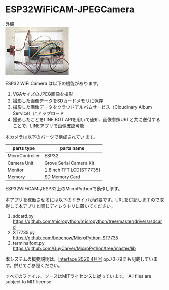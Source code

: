 # ESP32WiFiCAM-JPEGCamera

外観<br><img src="fig/fig1.jpg" width=200>

ESP32 WiFi Camera は以下の機能があります。

1. VGAサイズのJPEG画像を撮影
1. 撮影した画像データをSDカードメモリに保存
1. 撮影した画像データをクラウドアルバムサービス（Cloudinary Album Service）にアップロード
1. 撮影したことをLINE BOT APIを用いて通知、画像参照URLと共に送付することで、LINEアプリで画像確認可能

本カメラは以下のパーツで構成されています。

|parts type|parts name|
----|----
|MicroController|ESP32|
|Camera Unit|Grove Serial Camera Kit|
|Monitor|1.8inch TFT LCD(ST7735)|
|Memory|SD Memory Card|

ESP32WiFiCAMはESP32上のMicroPythonで動作します。

本アプリを稼働させるには以下のドライバが必要です。URLを併記しますので取得して本アプリと同じディレクトリに置いてください。

1. sdcard.py<br>https://github.com/micropython/micropython/tree/master/drivers/sdcard
1. ST7735.py<br>https://github.com/boochow/MicroPython-ST7735
1. terminalfont.py<br>https://github.com/GuyCarver/MicroPython/tree/master/lib

本システムの概要説明は、[Interface 2020 4月号](https://interface.cqpub.co.jp/magazine/202004/) pp.70-79にも記載しています。併せてご参照ください。

すべてのファイル、ソースはMITライセンスに従っています。 All files are subject to MIT license.
